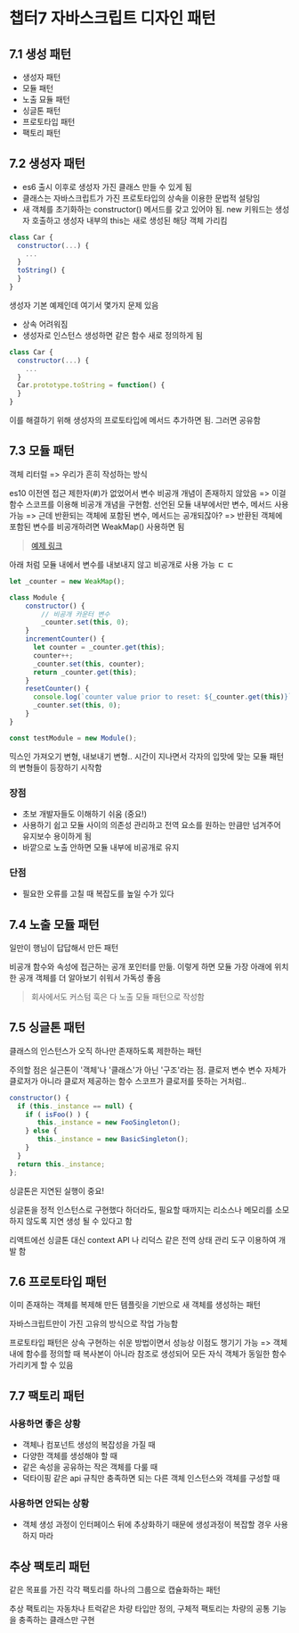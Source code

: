 # 챕터7 자바스크립트 디자인 패턴

## 7.1 생성 패턴
- 생성자 패턴
- 모듈 패턴
- 노출 묘듈 패턴
- 싱글톤 패턴
- 프로토타입 패턴
- 팩토리 패턴

## 7.2 생성자 패턴
- es6 출시 이후로 생성자 가진 클래스 만들 수 있게 됨
- 클래스는 자바스크립트가 가진 프로토타입의 상속을 이용한 문법적 설탕임
- 새 객체를 초기화하는 constructor() 메서드를 갖고 있어야 됨. new 키워드는 생성자 호출하고 생성자 내부의 this는 새로 생성된 해당 객체 가리킴

```js
class Car {
  constructor(...) {
    ...
  }
  toString() {
  }
}
```

생성자 기본 예제인데 여기서 몇가지 문제 있음
- 상속 어려워짐
- 생성자로 인스턴스 생성하면 같은 함수 새로 정의하게 됨

```js
class Car {
  constructor(...) {
    ...
  }
  Car.prototype.toString = function() {
  }
}
```

이를 해결하기 위해 생성자의 프로토타입에 메서드 추가하면 됨. 그러면 공유함 

## 7.3 모듈 패턴
객체 리터럴 => 우리가 흔히 작성하는 방식

es10 이전엔 접근 제한자(#)가 없었어서 변수 비공개 개념이 존재하지 않았음
=> 이걸 함수 스코프를 이용해 비공개 개념을 구현함. 선언된 모듈 내부에서만 변수, 메서드 사용 가능
=> 근데 반환되는 객체에 포함된 변수, 메서드는 공개되잖아?
=> 반환된 객체에 포함된 변수를 비공개하려면 WeakMap() 사용하면 됨

> [예제 링크](https://developer.mozilla.org/ko/docs/Web/JavaScript/Reference/Global_Objects/WeakMap#%EB%B9%84%EA%B3%B5%EA%B0%9C_%EB%A9%A4%EB%B2%84_%ED%9D%89%EB%82%B4%EB%82%B4%EA%B8%B0)

아래 처럼 모듈 내에서 변수를 내보내지 않고 비공개로 사용 가능 ㄷ ㄷ          

```js
let _counter = new WeakMap();

class Module {
    constructor() {
        // 비공개 카운터 변수
        _counter.set(this, 0);
    }
    incrementCounter() {
      let counter = _counter.get(this);
      counter++;
      _counter.set(this, counter);
      return _counter.get(this);
    }
    resetCounter() {
      console.log(`counter value prior to reset: ${_counter.get(this)}`);
      _counter.set(this, 0);
    }
}

const testModule = new Module();
```

믹스인 가져오기 변형, 내보내기 변형.. 시간이 지나면서 각자의 입맛에 맞는 모듈 패턴의 변형들이 등장하기 시작함

### 장점
- 초보 개발자들도 이해하기 쉬움 (중요!)
- 사용하기 쉽고 모듈 사이의 의존성 관리하고 전역 요소를 원하는 만큼만 넘겨주어 유지보수 용이하게 됨
- 바깥으로 노출 안하면 모듈 내부에 비공개로 유지

### 단점
- 필요한 오류를 고칠 때 복잡도를 높일 수가 있다

## 7.4 노출 모듈 패턴
일만이 행님이 답답해서 만든 패턴

비공개 함수와 속성에 접근하는 공개 포인터를 만듦.
이렇게 하면 모듈 가장 아래에 위치한 공개 객체를 더 알아보기 쉬워서 가독성 좋음

> 회사에서도 커스텀 훅은 다 노출 모듈 패턴으로 작성함


## 7.5 싱글톤 패턴
클래스의 인스턴스가 오직 하나만 존재하도록 제한하는 패턴

주의할 점은 실근톤이 '객체'나 '클래스'가 아닌 '구조'라는 점. 클로저 변수 변수 자체가 클로저가 아니라 클로저 제공하는 함수 스코프가 클로저를 뜻하는 거처럼..

```js
constructor() {
  if (this._instance == null) {
    if ( isFoo() ) {
       this._instance = new FooSingleton();
    } else {
       this._instance = new BasicSingleton();
    }
  }
  return this._instance;
};
```

싱글톤은 지연된 실행이 중요!

싱글톤을 정적 인스턴스로 구현했다 하더라도, 필요할 때까지는 리소스나 메모리를 소모하지 않도록 지연 생성 될 수 있다고 함

리액트에선 싱글톤 대신 context API 나 리덕스 같은 전역 상태 관리 도구 이용하여 개발 함

## 7.6 프로토타입 패턴
이미 존재하는 객체를 복제해 만든 템플릿을 기반으로 새 객체를 생성하는 패턴

자바스크립트만이 가진 고유의 방식으로 작업 가능함

프로토타입 패턴은 상속 구현하는 쉬운 방법이면서 성능상 이점도 챙기기 가능
=> 객체 내에 함수를 정의할 때 복사본이 아니라 참조로 생성되어 모든 자식 객체가 동일한 함수 가리키게 할 수 있음

## 7.7 팩토리 패턴

### 사용하면 좋은 상황
- 객체나 컴포넌트 생성의 복잡성을 가질 때
- 다양한 객체를 생성해야 할 때
- 같은 속성을 공유하는 작은 객체를 다룰 때
- 덕타이핑 같은 api 규칙만 충족하면 되는 다른 객체 인스턴스와 객체를 구성할 때

### 사용하면 안되는 상황
- 객체 생성 과정이 인터페이스 뒤에 추상화하기 때문에 생성과정이 복잡할 경우 사용하지 마라

## 추상 팩토리 패턴

같은 목표를 가진 각각 팩토리를 하나의 그룹으로 캡슐화하는 패턴

추상 팩토리는 자동차나 트럭같은 차량 타입만 정의, 구체적 팩토리는 차량의 공통 기능을 충족하는 클래스만 구현

